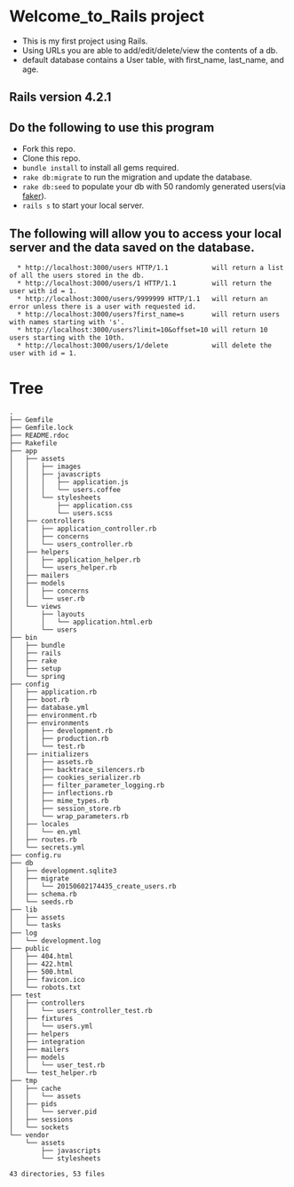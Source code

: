 # Welcome_to_Rails project
  * This is my first project using Rails.
  * Using URLs you are able to add/edit/delete/view the contents of a db.
  * default database contains a User table, with first_name, last_name, and age.

## Rails version 4.2.1


## Do the following to use this program

* Fork this repo.
* Clone this repo.
* `bundle install` to install all gems required.
* `rake db:migrate` to run the migration and update the database.
* `rake db:seed` to populate your db with 50 randomly generated users(via <a href="https://rubygems.org/gems/faker/versions/1.4.3">faker</a>).
* `rails s` to start your local server.

## The following will allow you to access your local server and the data saved on the database.
```
  * http://localhost:3000/users HTTP/1.1           will return a list of all the users stored in the db.
  * http://localhost:3000/users/1 HTTP/1.1         will return the user with id = 1.
  * http://localhost:3000/users/9999999 HTTP/1.1   will return an error unless there is a user with requested id.
  * http://localhost:3000/users?first_name=s       will return users with names starting with 's'.
  * http://localhost:3000/users?limit=10&offset=10 will return 10 users starting with the 10th.
  * http://localhost:3000/users/1/delete           will delete the user with id = 1.
```


# Tree

```
.
├── Gemfile
├── Gemfile.lock
├── README.rdoc
├── Rakefile
├── app
│   ├── assets
│   │   ├── images
│   │   ├── javascripts
│   │   │   ├── application.js
│   │   │   └── users.coffee
│   │   └── stylesheets
│   │       ├── application.css
│   │       └── users.scss
│   ├── controllers
│   │   ├── application_controller.rb
│   │   ├── concerns
│   │   └── users_controller.rb
│   ├── helpers
│   │   ├── application_helper.rb
│   │   └── users_helper.rb
│   ├── mailers
│   ├── models
│   │   ├── concerns
│   │   └── user.rb
│   └── views
│       ├── layouts
│       │   └── application.html.erb
│       └── users
├── bin
│   ├── bundle
│   ├── rails
│   ├── rake
│   ├── setup
│   └── spring
├── config
│   ├── application.rb
│   ├── boot.rb
│   ├── database.yml
│   ├── environment.rb
│   ├── environments
│   │   ├── development.rb
│   │   ├── production.rb
│   │   └── test.rb
│   ├── initializers
│   │   ├── assets.rb
│   │   ├── backtrace_silencers.rb
│   │   ├── cookies_serializer.rb
│   │   ├── filter_parameter_logging.rb
│   │   ├── inflections.rb
│   │   ├── mime_types.rb
│   │   ├── session_store.rb
│   │   └── wrap_parameters.rb
│   ├── locales
│   │   └── en.yml
│   ├── routes.rb
│   └── secrets.yml
├── config.ru
├── db
│   ├── development.sqlite3
│   ├── migrate
│   │   └── 20150602174435_create_users.rb
│   ├── schema.rb
│   └── seeds.rb
├── lib
│   ├── assets
│   └── tasks
├── log
│   └── development.log
├── public
│   ├── 404.html
│   ├── 422.html
│   ├── 500.html
│   ├── favicon.ico
│   └── robots.txt
├── test
│   ├── controllers
│   │   └── users_controller_test.rb
│   ├── fixtures
│   │   └── users.yml
│   ├── helpers
│   ├── integration
│   ├── mailers
│   ├── models
│   │   └── user_test.rb
│   └── test_helper.rb
├── tmp
│   ├── cache
│   │   └── assets
│   ├── pids
│   │   └── server.pid
│   ├── sessions
│   └── sockets
└── vendor
    └── assets
        ├── javascripts
        └── stylesheets

43 directories, 53 files
```






